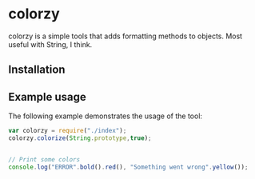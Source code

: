 # colorzy

colorzy is a simple tools that adds formatting methods to objects. Most useful with String, I think.

## Installation

## Example usage

The following example demonstrates the usage of the tool:

```javascript
var colorzy = require("./index");
colorzy.colorize(String.prototype,true);


// Print some colors
console.log("ERROR".bold().red(), "Something went wrong".yellow());
```